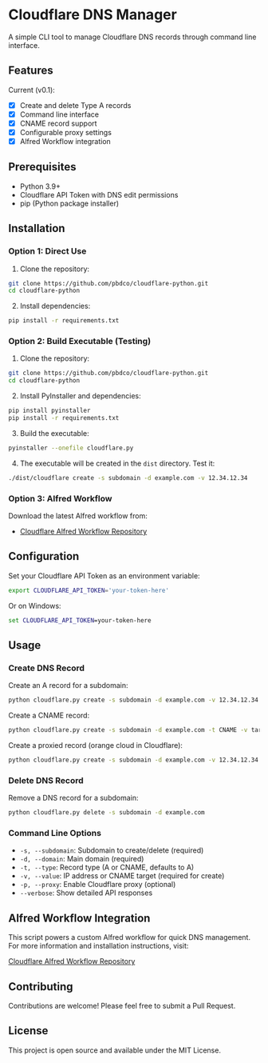 # Cloudflare DNS Manager

A simple CLI tool to manage Cloudflare DNS records through command line interface.

## Features

Current (v0.1):
- [x] Create and delete Type A records
- [x] Command line interface
- [x] CNAME record support
- [x] Configurable proxy settings
- [x] Alfred Workflow integration

## Prerequisites

- Python 3.9+
- Cloudflare API Token with DNS edit permissions
- pip (Python package installer)

## Installation

### Option 1: Direct Use
1. Clone the repository:
```bash
git clone https://github.com/pbdco/cloudflare-python.git
cd cloudflare-python
```

2. Install dependencies:
```bash
pip install -r requirements.txt
```

### Option 2: Build Executable (Testing)
1. Clone the repository:
```bash
git clone https://github.com/pbdco/cloudflare-python.git
cd cloudflare-python
```

2. Install PyInstaller and dependencies:
```bash
pip install pyinstaller
pip install -r requirements.txt
```

3. Build the executable:
```bash
pyinstaller --onefile cloudflare.py
```

4. The executable will be created in the `dist` directory. Test it:
```bash
./dist/cloudflare create -s subdomain -d example.com -v 12.34.12.34
```

### Option 3: Alfred Workflow
Download the latest Alfred workflow from:
- [Cloudflare Alfred Workflow Repository](https://github.com/pbdco/cloudflare-alfredworkflow)

## Configuration

Set your Cloudflare API Token as an environment variable:
```bash
export CLOUDFLARE_API_TOKEN='your-token-here'
```

Or on Windows:
```cmd
set CLOUDFLARE_API_TOKEN=your-token-here
```

## Usage

### Create DNS Record
Create an A record for a subdomain:
```bash
python cloudflare.py create -s subdomain -d example.com -v 12.34.12.34
```

Create a CNAME record:
```bash
python cloudflare.py create -s subdomain -d example.com -t CNAME -v target.example.com
```

Create a proxied record (orange cloud in Cloudflare):
```bash
python cloudflare.py create -s subdomain -d example.com -v 12.34.12.34 -p
```

### Delete DNS Record
Remove a DNS record for a subdomain:
```bash
python cloudflare.py delete -s subdomain -d example.com
```

### Command Line Options
- `-s, --subdomain`: Subdomain to create/delete (required)
- `-d, --domain`: Main domain (required)
- `-t, --type`: Record type (A or CNAME, defaults to A)
- `-v, --value`: IP address or CNAME target (required for create)
- `-p, --proxy`: Enable Cloudflare proxy (optional)
- `--verbose`: Show detailed API responses

## Alfred Workflow Integration

This script powers a custom Alfred workflow for quick DNS management. For more information and installation instructions, visit:

[Cloudflare Alfred Workflow Repository](https://github.com/pbdco/cloudflare-alfredworkflow)

## Contributing

Contributions are welcome! Please feel free to submit a Pull Request.

## License

This project is open source and available under the MIT License.
